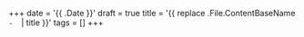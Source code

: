 +++
date = '{{ .Date }}'
draft = true
title = '{{ replace .File.ContentBaseName `-` ` ` | title }}'
tags = []
+++

